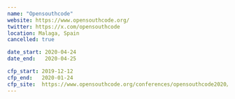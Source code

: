 ```yaml
---
name: "Opensouthcode"
website: https://www.opensouthcode.org/
twitter: https://x.com/opensouthcode
location: Malaga, Spain
cancelled: true

date_start: 2020-04-24
date_end:   2020-04-25

cfp_start: 2019-12-12
cfp_end:   2020-01-24
cfp_site:  https://www.opensouthcode.org/conferences/opensouthcode2020/program/proposals/new
---
```


